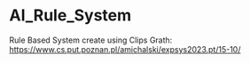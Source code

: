 # AI_Rule_System
Rule Based System create using Clips
Grath:
https://www.cs.put.poznan.pl/amichalski/expsys2023.pt/15-10/
